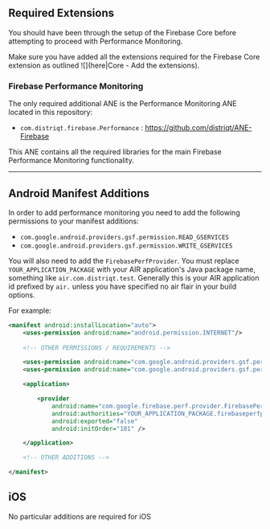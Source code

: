 

## Required Extensions

You should have been through the setup of the Firebase Core before attempting to proceed with Performance Monitoring.

Make sure you have added all the extensions required for the Firebase Core extension as outlined ![](here|Core - Add the extensions).


### Firebase Performance Monitoring

The only required additional ANE is the Performance Monitoring ANE located in this repository:

- `com.distriqt.firebase.Performance` : https://github.com/distriqt/ANE-Firebase

This ANE contains all the required libraries for the main Firebase Performance Monitoring functionality.


---

## Android Manifest Additions

In order to add performance monitoring you need to add the following permissions to 
your manifest additions:

- `com.google.android.providers.gsf.permission.READ_GSERVICES`
- `com.google.android.providers.gsf.permission.WRITE_GSERVICES`

You will also need to add the `FirebasePerfProvider`. You must replace `YOUR_APPLICATION_PACKAGE` with your 
AIR application's Java package name, something like `air.com.distriqt.test`.
Generally this is your AIR application id prefixed by `air.` unless you have specified no air flair in your build options.

For example:

```xml
<manifest android:installLocation="auto">
    <uses-permission android:name="android.permission.INTERNET"/>
    
    <!-- OTHER PERMISSIONS / REQUIREMENTS -->

    <uses-permission android:name="com.google.android.providers.gsf.permission.READ_GSERVICES" />
    <uses-permission android:name="com.google.android.providers.gsf.permission.WRITE_GSERVICES" />

    <application>

        <provider
            android:name="com.google.firebase.perf.provider.FirebasePerfProvider"
            android:authorities="YOUR_APPLICATION_PACKAGE.firebaseperfprovider"
            android:exported="false"
            android:initOrder="101" />

    </application>

    <!-- OTHER ADDITIONS -->

</manifest>
```


## iOS 

No particular additions are required for iOS





